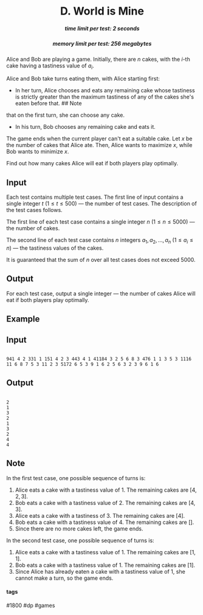 <h1 style='text-align: center;'> D. World is Mine</h1>

<h5 style='text-align: center;'>time limit per test: 2 seconds</h5>
<h5 style='text-align: center;'>memory limit per test: 256 megabytes</h5>

Alice and Bob are playing a game. Initially, there are $n$ cakes, with the $i$-th cake having a tastiness value of $a_i$.

Alice and Bob take turns eating them, with Alice starting first: 

* In her turn, Alice chooses and eats any remaining cake whose tastiness is strictly greater than the maximum tastiness of any of the cakes she's eaten before that. ## Note

 that on the first turn, she can choose any cake.
* In his turn, Bob chooses any remaining cake and eats it.

The game ends when the current player can't eat a suitable cake. Let $x$ be the number of cakes that Alice ate. Then, Alice wants to maximize $x$, while Bob wants to minimize $x$.

Find out how many cakes Alice will eat if both players play optimally.

## Input

Each test contains multiple test cases. The first line of input contains a single integer $t$ ($1 \le t \le 500$) — the number of test cases. The description of the test cases follows.

The first line of each test case contains a single integer $n$ ($1 \le n \le 5000$) — the number of cakes.

The second line of each test case contains $n$ integers $a_1, a_2, \ldots, a_n$ ($1 \le a_i \le n$) — the tastiness values of the cakes.

It is guaranteed that the sum of $n$ over all test cases does not exceed $5000$.

## Output

For each test case, output a single integer — the number of cakes Alice will eat if both players play optimally.

## Example

## Input


```

941 4 2 331 1 151 4 2 3 443 4 1 41184 3 2 5 6 8 3 476 1 1 3 5 3 1116 11 6 8 7 5 3 11 2 3 5172 6 5 3 9 1 6 2 5 6 3 2 3 9 6 1 6
```
## Output


```

2
1
3
2
1
3
2
4
4

```
## Note

In the first test case, one possible sequence of turns is: 

1. Alice eats a cake with a tastiness value of $1$. The remaining cakes are $[4, 2, 3]$.
2. Bob eats a cake with a tastiness value of $2$. The remaining cakes are $[4, 3]$.
3. Alice eats a cake with a tastiness of $3$. The remaining cakes are $[4]$.
4. Bob eats a cake with a tastiness value of $4$. The remaining cakes are $[]$.
5. Since there are no more cakes left, the game ends.

In the second test case, one possible sequence of turns is: 

1. Alice eats a cake with a tastiness value of $1$. The remaining cakes are $[1, 1]$.
2. Bob eats a cake with a tastiness value of $1$. The remaining cakes are $[1]$.
3. Since Alice has already eaten a cake with a tastiness value of $1$, she cannot make a turn, so the game ends.


#### tags 

#1800 #dp #games 